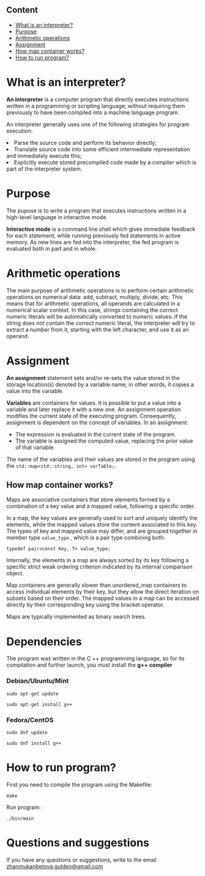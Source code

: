## Content
* [What is an interpreter?](#basics)
* [Purpose](#purpose)
* [Arithmetic operations](#arithmetic)
* [Assignment](#assign)
 * [How map container works?](#map)
* [How to run program?](#run)

# <a name="basics"></a> What is an interpreter?

**An interpreter** is a computer program that directly executes instructions written in a programming or scripting language, without requiring them previously to have been compiled into a machine language program. 

An interpreter generally uses one of the following strategies for program execution:

<li> Parse the source code and perform its behavior directly;
<li> Translate source code into some efficient intermediate representation and immediately execute this;
<li> Explicitly execute stored precompiled code made by a compiler which is part of the interpreter system.

#  <a name="purpose"></a> Purpose

The pupose is to write a program that executes instructions written in a high-level language in interactive mode.

**Interactive mode** is a command line shell which gives immediate feedback for each statement, while running previously fed statements in active memory. As new lines are fed into the interpreter, the fed program is evaluated both in part and in whole. 

# <a name="arithmetics"></a> Arithmetic operations

The main purpose of arithmetic operations is to perform certain arithmetic operations on numerical data: add, subtract, multiply, divide, etc. This means that for arithmetic operations, all operands are calculated in a numerical scalar context. In this case, strings containing the correct numeric literals will be automatically converted to numeric values: if the string does not contain the correct numeric literal, the interpreter will try to extract a number from it, starting with the left character, and use it as an operand.


# <a name="assign"></a> Assignment

**An assignment** statement sets and/or re-sets the value stored in the storage location(s) denoted by a variable name; in other words, it copies a value into the variable.

**Variables** are containers for values. It is possible to put a value into a variable and later replace it with a new one. An assignment operation modifies the current state of the executing program. Consequently, assignment is dependent on the concept of variables. In an assignment:

* The expression is evaluated in the current state of the program.
* The variable is assigned the computed value, replacing the prior value of that variable.

The name of the variables and their values are stored in the program using the `std::map<std::string, int> varTable;`.

## <a name="map"></a> How map container works?

Maps are associative containers that store elements formed by a combination of a key value and a mapped value, following a specific order.

In a map, the key values are generally used to sort and uniquely identify the elements, while the mapped values store the content associated to this key. The types of key and mapped value may differ, and are grouped together in member type `value_type` , which is a pair type combining both:

```typedef pair<const Key, T> value_type;```

Internally, the elements in a map are always sorted by its key following a specific strict weak ordering criterion indicated by its internal comparison object.

Map containers are generally slower than unordered_map containers to access individual elements by their key, but they allow the direct iteration on subsets based on their order. The mapped values in a map can be accessed directly by their corresponding key using the bracket operator.

Maps are typically implemented as binary search trees.

#  <a name="depend"></a> Dependencies

The program was written in the C ++ programming language, so for its compilation and further launch, you must install the **g++ compiler**

### Debian/Ubuntu/Mint

``` sudo apt-get update ```

``` sudo apt-get install g++ ```

### Fedora/CentOS

``` sudo dnf update ```

``` sudo dnf install g++ ```

# <a name="run"></a> How to run program?

First you need to compile the program using the Makefile:
```
make
```
Run program:
```
./bin/main
```

# <a name="qa"></a> Questions and suggestions

If you have any questions or suggestions, write to the email zhanmukanbetova.gulden@gmail.com


